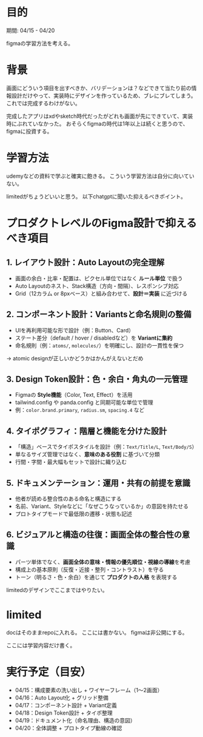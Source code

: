 # 目的

期間: 04/15 - 04/20

figmaの学習方法を考える。

# 背景

画面にどういう項目を出すべきか、バリデーションは？などできて当たり前の情報設計だけやって、実装時にデザインを作っているため、ブレにブレてしまう。
これでは完成するわけがない。

完成したアプリはxdやsketch時代だったがどれも画面が先にできていて、実装時にぶれていなかった。
おそらくfigmaの時代は1年以上は続くと思うので、figmaに投資する。

# 学習方法

udemyなどの資料で学ぶと確実に飽きる。
こういう学習方法は自分に向いていない。

limitedがちょうどいいと思う。
以下chatgptに聞いた抑えるべきポイント。

# プロダクトレベルのFigma設計で抑えるべき項目

## 1. レイアウト設計：Auto Layoutの完全理解

- 画面の余白・比率・配置は、ピクセル単位ではなく **ルール単位** で扱う
- Auto Layoutのネスト、Stack構造（方向・間隔）、レスポンシブ対応
- Grid（12カラム or 8pxベース）と組み合わせて、**設計＝実装** に近づける

## 2. コンポーネント設計：Variantsと命名規則の整備

- UIを再利用可能な形で設計（例：Button、Card）
- ステート差分（default / hover / disabledなど）を **Variantに集約**
- 命名規則（例：`atoms/`, `molecules/`）を明確にし、設計の一貫性を保つ

-> atomic designが正しいかどうかはかんがえないとだめ

## 3. Design Token設計：色・余白・角丸の一元管理

- Figmaの **Style機能**（Color, Text, Effect）を活用
- tailwind.config や panda.config と同期可能な単位で管理
- 例：`color.brand.primary`, `radius.sm`, `spacing.4` など

## 4. タイポグラフィ：階層と機能を分けた設計

- 「構造」ベースでタイポスタイルを設計（例：`Text/Title/L`, `Text/Body/S`）
- 単なるサイズ管理ではなく、**意味のある役割** に基づいて分類
- 行間・字間・最大幅もセットで設計に織り込む

## 5. ドキュメンテーション：運用・共有の前提を意識

- 他者が読める整合性のある命名と構造にする
- 名前、Variant、Styleなどに「なぜこうなっているか」の意図を持たせる
- プロトタイプモードで最低限の遷移・状態も記述

## 6. ビジュアルと構造の往復：画面全体の整合性の意識

- パーツ単体でなく、**画面全体の意味・情報の優先順位・視線の導線**を考慮
- 構成上の基本原則（反復・近接・整列・コントラスト）を守る
- トーン（明るさ・色・余白）を通じて **プロダクトの人格** を表現する

limitedのデザインでここまではやりたい。

# limited

docはそのままrepoに入れる。
ここには書かない。
figmaは非公開にする。

ここには学習内容だけ書く。

# 実行予定（目安）

- 04/15：構成要素の洗い出し + ワイヤーフレーム（1〜2画面）
- 04/16：Auto Layout化 + グリッド整備
- 04/17：コンポーネント設計 + Variant定義
- 04/18：Design Token設計 + タイポ整理
- 04/19：ドキュメント化（命名理由、構造の意図）
- 04/20：全体調整 + プロトタイプ動線の確認
